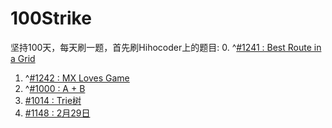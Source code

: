 # 100Strike
坚持100天，每天刷一题，首先刷Hihocoder上的题目:
0. ^[#1241 : Best Route in a Grid](http://hihocoder.com/problemset/problem/1241) 
1. ^[#1242 : MX Loves Game](http://hihocoder.com/problemset/problem/1242)
2. ^[#1000 : A + B](http://hihocoder.com/problemset/solution/610828)
3. [#1014 : Trie树](http://hihocoder.com/problemset/problem/1014)
4. [#1148 : 2月29日](http://hihocoder.com/problemset/problem/1148)